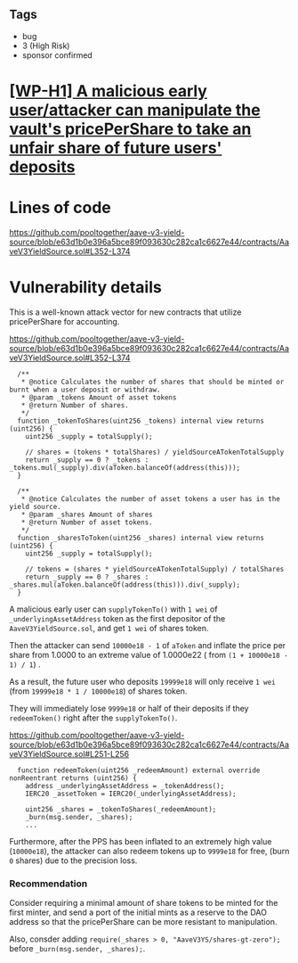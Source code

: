 ## Tags

- bug
- 3 (High Risk)
- sponsor confirmed

# [[WP-H1] A malicious early user/attacker can manipulate the vault's pricePerShare to take an unfair share of future users' deposits](https://github.com/code-423n4/2022-04-pooltogether-findings/issues/44) 

# Lines of code

https://github.com/pooltogether/aave-v3-yield-source/blob/e63d1b0e396a5bce89f093630c282ca1c6627e44/contracts/AaveV3YieldSource.sol#L352-L374


# Vulnerability details

This is a well-known attack vector for new contracts that utilize pricePerShare for accounting.

https://github.com/pooltogether/aave-v3-yield-source/blob/e63d1b0e396a5bce89f093630c282ca1c6627e44/contracts/AaveV3YieldSource.sol#L352-L374

```solidity
  /**
   * @notice Calculates the number of shares that should be minted or burnt when a user deposit or withdraw.
   * @param _tokens Amount of asset tokens
   * @return Number of shares.
   */
  function _tokenToShares(uint256 _tokens) internal view returns (uint256) {
    uint256 _supply = totalSupply();

    // shares = (tokens * totalShares) / yieldSourceATokenTotalSupply
    return _supply == 0 ? _tokens : _tokens.mul(_supply).div(aToken.balanceOf(address(this)));
  }

  /**
   * @notice Calculates the number of asset tokens a user has in the yield source.
   * @param _shares Amount of shares
   * @return Number of asset tokens.
   */
  function _sharesToToken(uint256 _shares) internal view returns (uint256) {
    uint256 _supply = totalSupply();

    // tokens = (shares * yieldSourceATokenTotalSupply) / totalShares
    return _supply == 0 ? _shares : _shares.mul(aToken.balanceOf(address(this))).div(_supply);
  }
```

A malicious early user can `supplyTokenTo()` with `1 wei` of `_underlyingAssetAddress` token as the first depositor of the `AaveV3YieldSource.sol`, and get `1 wei` of shares token.

Then the attacker can send `10000e18 - 1` of `aToken` and inflate the price per share from 1.0000 to an extreme value of 1.0000e22 ( from `(1 + 10000e18 - 1) / 1`) .

As a result, the future user who deposits `19999e18` will only receive `1 wei` (from `19999e18 * 1 / 10000e18`) of shares token.

They will immediately lose `9999e18` or half of their deposits if they `redeemToken()` right after the `supplyTokenTo()`.

https://github.com/pooltogether/aave-v3-yield-source/blob/e63d1b0e396a5bce89f093630c282ca1c6627e44/contracts/AaveV3YieldSource.sol#L251-L256

```solidity
  function redeemToken(uint256 _redeemAmount) external override nonReentrant returns (uint256) {
    address _underlyingAssetAddress = _tokenAddress();
    IERC20 _assetToken = IERC20(_underlyingAssetAddress);

    uint256 _shares = _tokenToShares(_redeemAmount);
    _burn(msg.sender, _shares);
    ...
```

Furthermore, after the PPS has been inflated to an extremely high value (`10000e18`), the attacker can also redeem tokens up to `9999e18` for free, (burn `0` shares) due to the precision loss.

### Recommendation

Consider requiring a minimal amount of share tokens to be minted for the first minter, and send a port of the initial mints as a reserve to the DAO address so that the pricePerShare can be more resistant to manipulation.

Also, consder adding `require(_shares > 0, "AaveV3YS/shares-gt-zero");` before `_burn(msg.sender, _shares);`.

